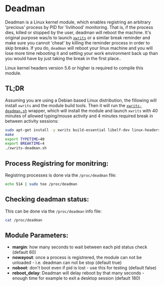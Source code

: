 # Deadman

Deadman is a Linux kernel module, which enables registring an arbitrary 'precious' process by PID for 'livlihood' monitoring. That is, if the process dies, killed or stopped by the user, deadman will reboot the machine. It's original purpose was/is to launch [`xwrits`](https://www.lcdf.org/xwrits/) or a similar break reminder and make sure you cannot 'cheat' by killing the reminder process in order to skip breaks. If you do, `deadman` will reboot your linux machine and you will lose more time rebooting it and setting your work environment back up than you would have by just taking the break in the first place..

Linux kernel headers version 5.6 or higher is required to compile this module.

## TL;DR
Assuming you are using a Debian based Linux distribution, the fillowing will install `xwrits` and the module build tools. Then it will run the [`xwrits-deadman.sh`](./xwrits-deadman.sh) wrapper, which will install the module and launch `xwrits` with 40 minutes of allowed typing/mouse activity and 4 minutes required break in between activity sessions:

```bash
sudo apt-get install -y xwrits build-essential libelf-dev linux-headers-`uname -r`
make
export TYPETIME=40
export BREAKTIME=4
./xwrits-deadman.sh
```

## Process Registring for monitring:

Registring processes is done via the `/proc/deadman` file:

```bash
echo 514 | sudo tee /proc/deadman
```

## Checking deadman status:

This can be done via the `/proc/deadman` info file:

```bash
cat /proc/deadman
```

## Module Parameters:

- **margin**: how many seconds to wait between each pid status check (default 60)
- **nowayout**: once a process is registrered, the module can not be unloaded - i.e. deadman can not be stop (default true) 
- **noboot**: don't boot even if pid is lost - use this for testing (default false)
- **reboot_delay**: Deadman will delay reboot by that many seconds - enough time for example to exit a desktop session (default 180)

